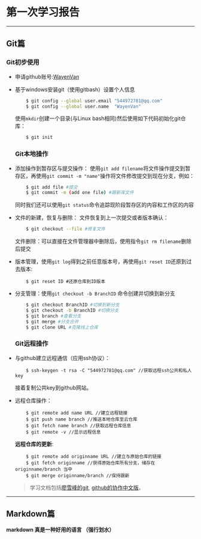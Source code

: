 # 第一次学习报告

--------------------------------------------------------------------------------

## Git篇

### Git初步使用

- 申请github账号:[WayenVan](https://github.com/WayenVan)

- 基于windows安装git（使用gitbash）设置个人信息

  ```bash
      $ git config --global user.email "544972781@qq.com"
      $ git config --global user.name  "WayenVan"
  ```

  使用`mkdir`创建一个目录(与Linux bash相同)然后使用如下代码初始化git仓库：

  ```bash
      $ git init
  ```

  ### Git本地操作

- 添加操作到暂存区与提交操作： 使用`git add filename`将文件操作提交到暂存区，再使用`git commit -m "name"`操作将文件修改提交到现在分支，例如：

  ```bash
      $ git add file #提交
      $ git commit -m (add one file) #跟新库文件
  ```

  同时我们还可以使用`git status`命令追踪现阶段暂存区的内容和工作区的内容

- 文件的新建，恢复与删除： 文件恢复到上一次提交或者版本确认：

  ```bash
      $ git checkout --file #修复文件
  ```

  文件删除：可以直接在文件管理器中删除后，使用指令`git rm filename`删除后提交

- 版本管理，使用`git log`得到之前任意版本号，再使用`git reset ID`还原到过去版本:

  ```
      $ git reset ID #还原仓库到ID版本
  ```

- 分支管理：使用`git checkout -b BranchID` 命令创建并切换到新分支

  ```bash
      $ git checkout BranchID #切换到新分支
      $ git checkout -b BranchID #切换分支
      $ git branch #查看分支
      $ git merge #分支合并
      $ git clone URL #克隆线上仓库
  ```

  ### Git远程操作

- 与github建立远程通信（应用ssh协议）：

  ```
      $ ssh-keygen -t rsa -C "544972781@qq.com" //获取远程ssh公共和私人key
  ```

  接着复制公共key到github网站。

- 远程仓库操作：

  ```
      $ git remote add name URL //建立远程链接
      $ git push name branch //推送本地仓库至云仓库
      $ git fetch name branch //获取远程仓库信息
      $ git remote -v //显示远程信息
  ```

  **远程仓库的更新**:

  ```
      $ git remote add originname URL //建立与原始仓库的链接
      $ git fetch originname //获得原始仓库所有分支，储存在originname/branch 当中
      $ git merge originname/branch //保持跟新
  ```

  > 学习文档包括[廖雪峰的git](https://www.liaoxuefeng.com/wiki/0013739516305929606dd18361248578c67b8067c8c017b000), [github的协作中文版](https://github.com/milLearningGroup/autumn_2017/issues/55)。

--------------------------------------------------------------------------------

## Markdown篇

**markdown 真是一种好用的语言 （强行划水）**
